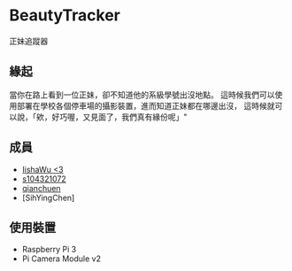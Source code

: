 # BeautyTracker
正妹追蹤器

## 緣起
當你在路上看到一位正妹，卻不知道他的系級學號出沒地點。
這時候我們可以使用部署在學校各個停車場的攝影裝置，進而知道正妹都在哪邊出沒，
這時候就可以說，「欸，好巧喔，又見面了，我們真有緣份呢」"

## 成員
- [IishaWu <3](https://github.com/IishaWu)
- [s104321072](https://github.com/s104321072)
- [qianchuen](https://github.com/qianchuen)
- [SihYingChen]

## 使用裝置
- Raspberry Pi 3
- Pi Camera Module v2

